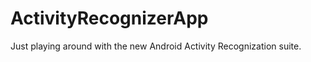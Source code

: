 ActivityRecognizerApp
=====================

Just playing around with the new Android Activity Recognization suite.
